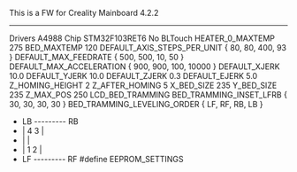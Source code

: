 This is a FW for Creality Mainboard 4.2.2
____
Drivers A4988
Chip STM32F103RET6
No BLTouch
HEATER_0_MAXTEMP 275
BED_MAXTEMP      120
DEFAULT_AXIS_STEPS_PER_UNIT   { 80, 80, 400, 93 }
DEFAULT_MAX_FEEDRATE          { 500, 500, 10, 50 }
DEFAULT_MAX_ACCELERATION      { 900, 900, 100, 10000 }
DEFAULT_XJERK 10.0
DEFAULT_YJERK 10.0
DEFAULT_ZJERK  0.3
DEFAULT_EJERK  5.0
Z_HOMING_HEIGHT 2
Z_AFTER_HOMING  5
X_BED_SIZE 235
Y_BED_SIZE 235
Z_MAX_POS 250
LCD_BED_TRAMMING
BED_TRAMMING_INSET_LFRB { 30, 30, 30, 30 }
BED_TRAMMING_LEVELING_ORDER { LF, RF, RB, LB }
   *  LB --------- RB 
   *  |  4       3  | 
   *  |             | 
   *  |  1       2  | 
   *  LF --------- RF
#define EEPROM_SETTINGS
